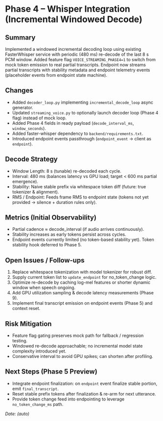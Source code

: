 # Phase 4 – Whisper Integration (Incremental Windowed Decode)

## Summary
Implemented a windowed incremental decoding loop using existing FasterWhisper service with periodic (480 ms) re-decode of the last 8 s PCM window. Added feature flag `VOICE_STREAMING_PHASE4=1` to switch from mock token emission to real partial transcripts. Endpoint now streams partial transcripts with stability metadata and endpoint telemetry events (placeholder events from endpoint state machine).

## Changes
- Added `decoder_loop.py` implementing `incremental_decode_loop` async generator.
- Updated `streaming_voice.py` to optionally launch decoder loop (Phase 4 flag) instead of mock loop.
- Added Phase 4 fields in ready payload (`decode_interval_ms`, `window_seconds`).
- Added faster-whisper dependency to `backend/requirements.txt`.
- Introduced endpoint events passthrough (`endpoint_event` -> client as `endpoint`).

## Decode Strategy
- Window Length: 8 s (tunable) re-decoded each cycle.
- Interval: 480 ms (balances latency vs GPU load; target < 600 ms partial emergence).
- Stability: Naive stable prefix via whitespace token diff (future: true tokenizer & alignment).
- RMS / Endpoint: Feeds frame RMS to endpoint state (tokens not yet provided → silence + duration rules only).

## Metrics (Initial Observability)
- Partial cadence ≈ decode_interval (if audio arrives continuously).
- Stability increases as early tokens persist across cycles.
- Endpoint events currently limited (no token-based stability yet). Token stability hook deferred to Phase 5.

## Open Issues / Follow-ups
1. Replace whitespace tokenization with model tokenizer for robust diff.
2. Supply current token list to `update_endpoint` for no_token_change logic.
3. Optimize re-decode by caching log-mel features or shorter dynamic window when speech ongoing.
4. Add GPU utilization sampling & decode latency measurements (Phase 9).
5. Implement final transcript emission on endpoint events (Phase 5) and context reset.

## Risk Mitigation
- Feature flag gating preserves mock path for fallback / regression testing.
- Windowed re-decode approachable; no incremental model state complexity introduced yet.
- Conservative interval to avoid GPU spikes; can shorten after profiling.

## Next Steps (Phase 5 Preview)
- Integrate endpoint finalization: on `endpoint` event finalize stable portion, emit `final_transcript`.
- Reset stable prefix tokens after finalization & re-arm for next utterance.
- Provide token change feed into endpointing to leverage `no_token_change_ms` path.

_Date: (auto)_
